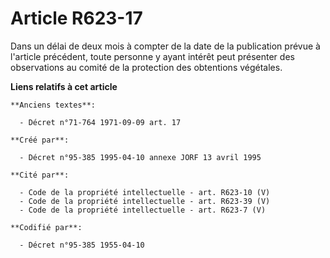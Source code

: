 # Article R623-17

Dans un délai de deux mois à compter de la date de la publication prévue à l'article précédent, toute personne y ayant
intérêt peut présenter des observations au comité de la protection des obtentions végétales.

**Liens relatifs à cet article**

	**Anciens textes**:

	  - Décret n°71-764 1971-09-09 art. 17

	**Créé par**:

	  - Décret n°95-385 1995-04-10 annexe JORF 13 avril 1995

	**Cité par**:

	  - Code de la propriété intellectuelle - art. R623-10 (V)
	  - Code de la propriété intellectuelle - art. R623-39 (V)
	  - Code de la propriété intellectuelle - art. R623-7 (V)

	**Codifié par**:

	  - Décret n°95-385 1955-04-10
